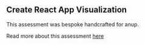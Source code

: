 ## Create React App Visualization

This assessment was bespoke handcrafted for anup.

Read more about this assessment [here](https://react.eogresources.com)
